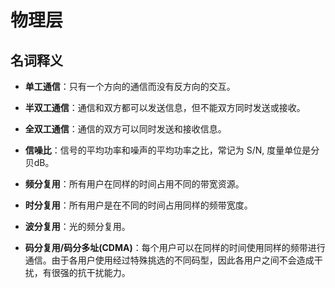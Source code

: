 # 物理层

## 名词释义

- **单工通信**：只有一个方向的通信而没有反方向的交互。

- **半双工通信**：通信和双方都可以发送信息，但不能双方同时发送或接收。

- **全双工通信**：通信的双方可以同时发送和接收信息。

- **信噪比**：信号的平均功率和噪声的平均功率之比，常记为 S/N, 度量单位是分贝dB。

- **频分复用**：所有用户在同样的时间占用不同的带宽资源。

- **时分复用**：所有用户是在不同的时间占用同样的频带宽度。 

- **波分复用**：光的频分复用。

- **码分复用/码分多址(CDMA)**：每个用户可以在同样的时间使用同样的频带进行通信。由于各用户使用经过特殊挑选的不同码型，因此各用户之间不会造成干扰，有很强的抗干扰能力。